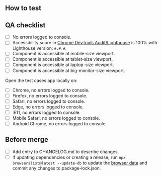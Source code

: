 <!-- List what changes this PR introduces. -->

## How to test

<!-- List steps on how the reviewer can test this change. Make sure the user can test the component properly by creating a test case or adding an example to the catalog site. -->

## QA checklist

<!-- Complete this checklist when adding a new component or package. -->

- [ ] No errors logged to console.
- [ ] Accessibility score in [Chrome DevTools Audit/Lighthouse](https://developers.google.com/web/tools/lighthouse#devtools) is 100% with Lighthouse version: `#.#.#`.
- [ ] Component is accessible at mobile-size viewport.
- [ ] Component is accessible at tablet-size viewport.
- [ ] Component is accessible at laptop-size viewport.
- [ ] Component is accessible at big-monitor-size viewport.

Open the test cases app locally on:

- [ ] Chrome, no errors logged to console.
- [ ] Firefox, no errors logged to console.
- [ ] Safari, no errors logged to console.
- [ ] Edge, no errors logged to console.
- [ ] IE11, no errors logged to console.
- [ ] Mobile Safari, no errors logged to console.
- [ ] Android Chrome, no errors logged to console.

## Before merge

- [ ] Add entry to CHANGELOG.md to describe changes.
- [ ] If updating dependencies or creating a release, run `npx browserslist@latest --update-db` to update the [browser data](https://github.com/browserslist/browserslist#browsers-data-updating) and commit any changes to package-lock.json.
